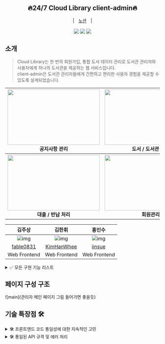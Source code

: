 <div align="center">
  <h2>🔥24/7 Cloud Library client-admin🔥</h2>
  |　<a href="https://www.notion.so/Cloud-Library-b9bb2c8ddbc241f5b4d8c160208cf108">노션</a>　|　
  <br>
</div>
<br>
<div align="center">
  <img src="https://img.shields.io/badge/node-16.15.0-339933?logo=node.js"> 
  <img src="https://img.shields.io/badge/React-17.0.2-61DAFB?logo=React"> 
  <img src="https://img.shields.io/badge/Sass-7.01-009639?logo=Sass"> 
</div>

## 소개

> Cloud Library는 한 번의 회원가입, 통합 도서 데이터 관리로 도서관 관리자와 사용자에게 하나의 도서관을 제공하는 웹 서비스입니다.   
> client-admin은 도서관 관리자들에게 간편하고 편리한 사용자 경험을 제공할 수 있도록 설계되었습니다.

<div align="center">
<table>
<thead>
  <tr>
    <th>
      <div>
        <img src="그림1" width="300" height="180">
      </div>
      공지사항 관리
    </th>
    <th>
      <div>
        <img src="그림2" width="300" height="180">
      </div>
      도서 / 도서관 등록
    </th>
  </tr>
</thead>
  <tr>
    <th>
      <div>
        <img src="그림3" width="300" height="180">
      </div>
      대출 / 반납 처리
    </th>
    <th>
      <div>
       <img src="그림4" width="300" height="180">
      </div>
       회원관리
    </th>
  </tr>
</tbody>
</table>

| 김주상 | 김한휘 | 홍인수 |
|:--------:|:--------:|:--------:|
| ![img](김주상그림) | ![img](김한휘그림) | ![img](홍인수그림) |
| [fable0831](https://github.com/fable0831) | [KimHanWhee](https://github.com/KimHanWhee) | [iinsue](https://github.com/iinsue) | |
| Web Frontend | Web Frontend | Web Frontend |
  
  </div>

<details>
<summary>✅ 모든 구현 기능 리스트</summary>
<br>
  
**관리자 메인 페이지**

- 공통 메인 페이지에서 관리자 로그인 시 진입 가능

**공지사항 관리**

- 도서관 별 공지사항 등록, 수정, 삭제 가능
- 공지사항 / 이용 규정 / 오시는 길로 분류

**관리자 마이 페이지**

- 관리자 정보 수정 가능
  
**도서 관리 페이지**

- 도서 등록, 수정, 삭제 가능
  
**대출 관리**

- 도서 대출 /반납 처리 => 처리 후 대출 가능/ 불가능 상태 변경
- 도서 목록에서 각 도서 별 상세 페이지 조회 가능
- 도서 상세 페이지에서 제재 유저 blacklist 등록 가능 -> blacklist 페이지에서 조회 및 삭제 가능
- 도서 검색 기능
- 도서관 or category(총류) 별 필터 기능

 **도서관 관리**

- 도서관 등록, 수정, 삭제 기능

</details>

## 페이지 구성 구조
![main](관리자 메인 페이지 그림 들어가면 좋을듯)

## 기술 특장점 🛠
<details>
<summary>🛠 프론트엔드 코드 통일성에 대한 지속적인 고민</summary>
<br>

**협업 및 분업**을 원활하게 하기 위해 개발 시 **통일성**을 부여하고자 많이 고민했어요.

- axios를 통한 **API 요청에 대한 처리**
- 
  
</details>

<details>
<summary>🛠 통일된 API 규격 및 에러 처리</summary>
<br>
  
클라이언트의 **효율적인 API 요청 처리**를 위해 서버는 **일관적인 형태의 API 응답**을 제공.
- 모든 API 응답은 **상태 코드**, **API 결과**, **메세지**를 하나의 API 응답 형태로 정해 사용하고 있어요.
- 
  
</details>
